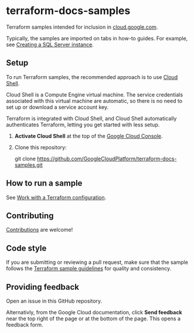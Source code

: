 # terraform-docs-samples

Terraform samples intended for inclusion in [cloud.google.com](https://cloud.google.com/).

Typically, the samples are imported on tabs in how-to guides. For example, see
[Creating a SQL Server instance](https://cloud.google.com/compute/docs/instances/sql-server/creating-sql-server-instances#start_sql_instance).

## Setup

To run Terraform samples, the recommended approach is to use
[Cloud Shell](https://cloud.google.com/shell/docs/using-cloud-shell).

Cloud Shell is a Compute Engine virtual machine. The service credentials
associated with this virtual machine are automatic, so there is no need to
set up or download a service account key.

Terraform is integrated with Cloud Shell, and Cloud Shell automatically
authenticates Terraform, letting you get started with less setup.

1. **Activate Cloud Shell** at the top of the
   [Google Cloud Console](https://console.cloud.google.com/).

1. Clone this repository:

   git clone https://github.com/GoogleCloudPlatform/terraform-docs-samples.git

## How to run a sample

See [Work with a Terraform configuration](https://cloud.google.com/docs/terraform/basic-commands).

## Contributing

[Contributions](https://github.com/terraform-google-modules/terraform-docs-samples/blob/main/CONTRIBUTING.md) are welcome!

## Code style

If you are submitting or reviewing a pull request, make sure that the sample follows the
[Terraform sample guidelines](https://googlecloudplatform.github.io/samples-style-guide/) for
quality and consistency.

## Providing feedback

Open an issue in this GitHub repository.

Alternativly, from the Google Cloud documentation, click **Send feedback** near
the top right of the page or at the bottom of the page. This opens a feedback
form.
